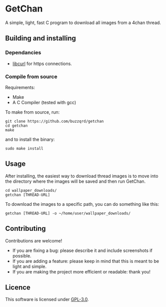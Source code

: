 # GetChan
A simple, light, fast C program to download all images from a 4chan thread.

## Building and installing

### Dependancies

- [libcurl](https://curl.se/libcurl/) for https connections.

### Compile from source

Requirements:

- Make
- A C Compiler (tested with gcc)

To make from source, run:

```shell
git clone https://github.com/buzzqrd/getchan
cd getchan
make
```

and to install the binary:
```shell
sudo make install
```

## Usage

After installing, the easiest way to download thread images is to move into the directory where the images will be saved and then run GetChan.
```shell
cd wallpaper_downloads/
getchan [THREAD-URL]
```

To download the images to a specific path, you can do something like this:
```shell
getchan [THREAD-URL] -o ~/home/user/wallpaper_downloads/
```


## Contributing

Contributions are welcome!
- If you are fixing a bug: please describe it and include screenshots if possible.
- If you are adding a feature: please keep in mind that this is meant to be light and simple.
- If you are making the project more efficient or readable: thank you! 


## Licence

This software is licensed under [GPL-3.0](/LICENSE).

